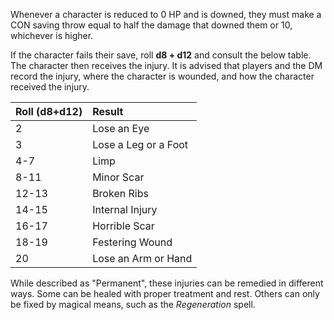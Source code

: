 Whenever a character is reduced to 0 HP and is downed, they must make a CON saving throw equal to half the damage that downed them or 10, whichever is higher.

If the character fails their save, roll **d8 + d12** and consult the below table. The character then receives the injury. It is advised that players and the DM record the injury, where the character is wounded, and how the character received the injury.

|Roll (d8+d12)|Result|
|:--|:--|
|2|Lose an Eye|
|3|Lose a Leg or a Foot|
|4-7|Limp|
|8-11|Minor Scar|
|12-13|Broken Ribs|
|14-15|Internal Injury|
|16-17|Horrible Scar|
|18-19|Festering Wound|
|20|Lose an Arm or Hand|
While described as "Permanent", these injuries can be remedied in different ways. Some can be healed with proper treatment and rest. Others can only be fixed by magical means, such as the *Regeneration* spell.
